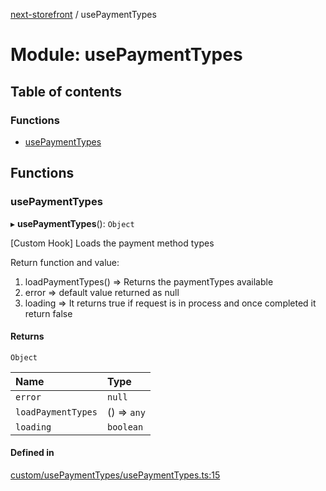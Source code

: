 [next-storefront](../README.md) / usePaymentTypes

# Module: usePaymentTypes

## Table of contents

### Functions

- [usePaymentTypes](usePaymentTypes.md#usepaymenttypes)

## Functions

### usePaymentTypes

▸ **usePaymentTypes**(): `Object`

[Custom Hook] Loads the payment method types

Return function and value:

1. loadPaymentTypes() => Returns the paymentTypes available
2. error => default value returned as null
3. loading => It returns true if request is in process and once completed it return false

#### Returns

`Object`

| Name               | Type        |
| :----------------- | :---------- |
| `error`            | `null`      |
| `loadPaymentTypes` | () => `any` |
| `loading`          | `boolean`   |

#### Defined in

[custom/usePaymentTypes/usePaymentTypes.ts:15](https://github.com/KiboSoftware/nextjs-storefront/blob/474c22ea/hooks/custom/usePaymentTypes/usePaymentTypes.ts#L15)
